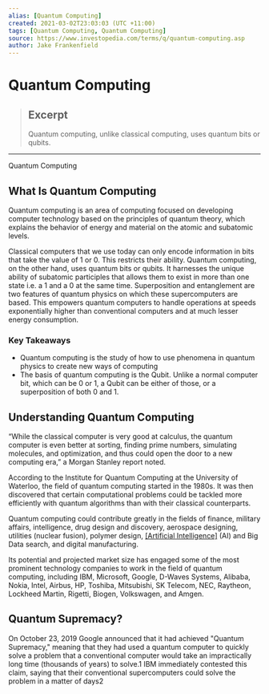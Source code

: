 ```yaml
---
alias: [Quantum Computing]
created: 2021-03-02T23:03:03 (UTC +11:00)
tags: [Quantum Computing, Quantum Computing]
source: https://www.investopedia.com/terms/q/quantum-computing.asp
author: Jake Frankenfield
---
```


# Quantum Computing

> ## Excerpt
> Quantum computing, unlike classical computing, uses quantum bits or qubits.

---

Quantum Computing
## What Is Quantum Computing

Quantum computing is an area of computing focused on developing computer technology based on the principles of quantum theory, which explains the behavior of energy and material on the atomic and subatomic levels.

Classical computers that we use today can only encode information in bits that take the value of 1 or 0. This restricts their ability. Quantum computing, on the other hand, uses quantum bits or qubits. It harnesses the unique ability of subatomic participles that allows them to exist in more than one state i.e. a 1 and a 0 at the same time. Superposition and entanglement are two features of quantum physics on which these supercomputers are based. This empowers quantum computers to handle operations at speeds exponentially higher than conventional computers and at much lesser energy consumption. 

### Key Takeaways

-   Quantum computing is the study of how to use phenomena in quantum physics to create new ways of computing
-   The basis of quantum computing is the Qubit. Unlike a normal computer bit, which can be 0 or 1, a Qubit can be either of those, or a superposition of both 0 and 1.

## Understanding Quantum Computing

“While the classical computer is very good at calculus, the quantum computer is even better at sorting, finding prime numbers, simulating molecules, and optimization, and thus could open the door to a new computing era,” a Morgan Stanley report noted.

According to the Institute for Quantum Computing at the University of Waterloo, the field of quantum computing started in the 1980s. It was then discovered that certain computational problems could be tackled more efficiently with quantum algorithms than with their classical counterparts.

Quantum computing could contribute greatly in the fields of finance, military affairs, intelligence, drug design and discovery, aerospace designing, utilities (nuclear fusion), polymer design, [[Artificial Intelligence]](https://www.investopedia.com/terms/a/artificial-intelligence-ai.asp) (AI) and Big Data search, and digital manufacturing. 

Its potential and projected market size has engaged some of the most prominent technology companies to work in the field of quantum computing, including IBM, Microsoft, Google, D-Waves Systems, Alibaba, Nokia, Intel, Airbus, HP, Toshiba, Mitsubishi, SK Telecom, NEC, Raytheon, Lockheed Martin, Rigetti, Biogen, Volkswagen, and Amgen. 

## Quantum Supremacy?

On October 23, 2019 Google announced that it had achieved "Quantum Supremacy," meaning that they had used a quantum computer to quickly solve a problem that a conventional computer would take an impractically long time (thousands of years) to solve.1 IBM immediately contested this claim, saying that their conventional supercomputers could solve the problem in a matter of days2
